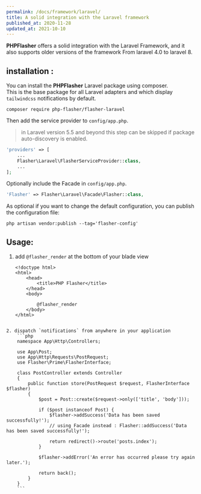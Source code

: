 ```yaml
---
permalink: /docs/framework/laravel/
title: A solid integration with the Laravel framework
published_at: 2020-11-28
updated_at: 2021-10-10
---
```


**<span class="text-indigo-900">PHP<span class="text-indigo-500">Flasher</span></span>** offers a solid integration with the Laravel Framework, and it also supports older versions of the framework From laravel 4.0 to laravel 8.

## installation :

You can install the **<span class="text-indigo-900">PHP<span class="text-indigo-500">Flasher</span></span>** Laravel package using composer.<br />
This is the base package for all Laravel adapters and which display `tailwindcss` notifications by default.

<pre class="snippet"><code>composer require php-flasher/flasher-laravel</code></pre>

Then add the service provider to `config/app.php`.

> in Laravel version 5.5 and beyond this step can be skipped if package auto-discovery is enabled.

```php
'providers' => [
    ...
    Flasher\Laravel\FlasherServiceProvider::class,
    ...
];
```

Optionally include the Facade in `config/app.php`.

```php
'Flasher' => Flasher\Laravel\Facade\Flasher::class,
```

As optional if you want to change the default configuration, you can publish the configuration file:

<pre class="snippet"><code>php artisan vendor:publish --tag='flasher-config'</code></pre>

## Usage:

1. add  `@flasher_render` at the bottom of your blade view

    ```twig
    <!doctype html>
    <html>
        <head>
            <title>PHP Flasher</title>
        </head>
        <body>

            @flasher_render
        </body>
    </html>
```

2. dispatch `notifications` from anywhere in your application
    ```php
    namespace App\Http\Controllers;

    use App\Post;
    use App\Http\Requests\PostRequest;
    use Flasher\Prime\FlasherInterface;

    class PostController extends Controller
    {
        public function store(PostRequest $request, FlasherInterface $flasher)
        {
            $post = Post::create($request->only(['title', 'body']));

            if ($post instanceof Post) {
                $flasher->addSuccess('Data has been saved successfully!');
                // using Facade instead : Flasher::addSuccess('Data has been saved successfully!');

                return redirect()->route('posts.index');
            }

            $flasher->addError('An error has occurred please try again later.');

            return back();
        }
    }
    ```
